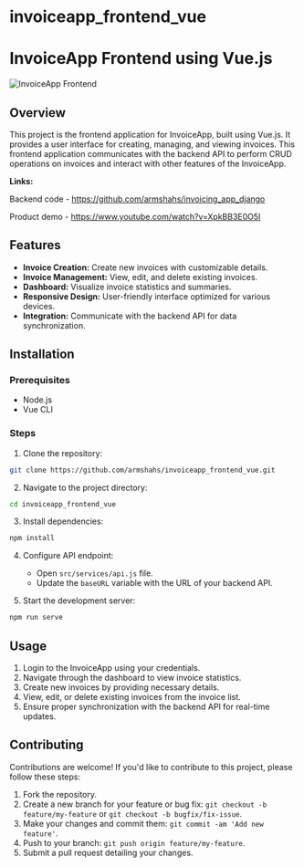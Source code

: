 # invoiceapp_frontend_vue




# InvoiceApp Frontend using Vue.js

![InvoiceApp Frontend](https://via.placeholder.com/800x400)

## Overview

This project is the frontend application for InvoiceApp, built using Vue.js. It provides a user interface for creating, managing, and viewing invoices. This frontend application communicates with the backend API to perform CRUD operations on invoices and interact with other features of the InvoiceApp.

**Links:**

Backend code - https://github.com/armshahs/invoicing_app_django

Product demo - https://www.youtube.com/watch?v=XpkBB3E0O5I

## Features

- **Invoice Creation:** Create new invoices with customizable details.
- **Invoice Management:** View, edit, and delete existing invoices.
- **Dashboard:** Visualize invoice statistics and summaries.
- **Responsive Design:** User-friendly interface optimized for various devices.
- **Integration:** Communicate with the backend API for data synchronization.

## Installation

### Prerequisites

- Node.js
- Vue CLI

### Steps

1. Clone the repository:

```bash
git clone https://github.com/armshahs/invoiceapp_frontend_vue.git
```

2. Navigate to the project directory:

```bash
cd invoiceapp_frontend_vue
```

3. Install dependencies:

```bash
npm install
```

4. Configure API endpoint:
   - Open `src/services/api.js` file.
   - Update the `baseURL` variable with the URL of your backend API.

5. Start the development server:

```bash
npm run serve
```


## Usage

1. Login to the InvoiceApp using your credentials.
2. Navigate through the dashboard to view invoice statistics.
3. Create new invoices by providing necessary details.
4. View, edit, or delete existing invoices from the invoice list.
5. Ensure proper synchronization with the backend API for real-time updates.


## Contributing

Contributions are welcome! If you'd like to contribute to this project, please follow these steps:

1. Fork the repository.
2. Create a new branch for your feature or bug fix: `git checkout -b feature/my-feature` or `git checkout -b bugfix/fix-issue`.
3. Make your changes and commit them: `git commit -am 'Add new feature'`.
4. Push to your branch: `git push origin feature/my-feature`.
5. Submit a pull request detailing your changes.
